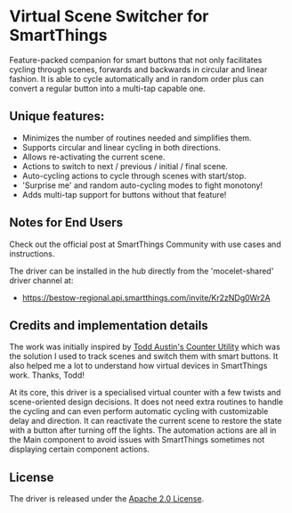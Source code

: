 # Virtual Scene Switcher for SmartThings

Feature-packed companion for smart buttons that not only facilitates cycling through scenes, forwards and backwards in circular and linear fashion. It is able to cycle automatically and in random order plus can convert a regular button into a multi-tap capable one.

## Unique features:
- Minimizes the number of routines needed and simplifies them.
- Supports circular and linear cycling in both directions.
- Allows re-activating the current scene.
- Actions to switch to next / previous / initial / final scene.
- Auto-cycling actions to cycle through scenes with start/stop.
- 'Surprise me' and random auto-cycling modes to fight monotony!
- Adds multi-tap support for buttons without that feature!

## Notes for End Users

Check out the official post at SmartThings Community with use cases and instructions.

The driver can be installed in the hub directly from the 'mocelet-shared' driver channel at:

- https://bestow-regional.api.smartthings.com/invite/Kr2zNDg0Wr2A

## Credits and implementation details

The work was initially inspired by [Todd Austin's Counter Utility](https://github.com/toddaustin07/counter_utility) which was the solution I used to track scenes and switch them with smart buttons. It also helped me a lot to understand how virtual devices in SmartThings work. Thanks, Todd!

At its core, this driver is a specialised virtual counter with a few twists and scene-oriented design decisions. It does not need extra routines to handle the cycling and can even perform automatic cycling with customizable delay and direction. It can reactivate the current scene to restore the state with a button after turning off the lights. The automation actions are all in the Main component to avoid issues with SmartThings sometimes not displaying certain component actions.

## License

The driver is released under the [Apache 2.0 License](LICENSE).